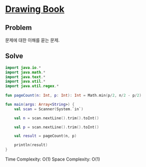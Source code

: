 # [Drawing Book](https://www.hackerrank.com/challenges/drawing-book/problem)
## Problem
문제에 대한 이해를 묻는 문제.
## Solve
```kotlin
import java.io.*
import java.math.*
import java.text.*
import java.util.*
import java.util.regex.*
     
fun pageCount(n: Int, p: Int): Int = Math.min(p/2, n/2 - p/2)

fun main(args: Array<String>) {
    val scan = Scanner(System.`in`)

    val n = scan.nextLine().trim().toInt()

    val p = scan.nextLine().trim().toInt()

    val result = pageCount(n, p)

    println(result)
}
```
Time Complexity: O(1)
Space Complexity: O(1)

